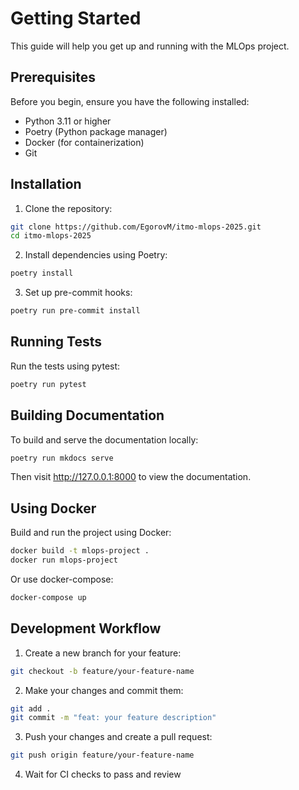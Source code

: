 # Getting Started

This guide will help you get up and running with the MLOps project.

## Prerequisites

Before you begin, ensure you have the following installed:

- Python 3.11 or higher
- Poetry (Python package manager)
- Docker (for containerization)
- Git

## Installation

1. Clone the repository:
```bash
git clone https://github.com/EgorovM/itmo-mlops-2025.git
cd itmo-mlops-2025
```

2. Install dependencies using Poetry:
```bash
poetry install
```

3. Set up pre-commit hooks:
```bash
poetry run pre-commit install
```

## Running Tests

Run the tests using pytest:
```bash
poetry run pytest
```

## Building Documentation

To build and serve the documentation locally:
```bash
poetry run mkdocs serve
```

Then visit http://127.0.0.1:8000 to view the documentation.

## Using Docker

Build and run the project using Docker:

```bash
docker build -t mlops-project .
docker run mlops-project
```

Or use docker-compose:

```bash
docker-compose up
```

## Development Workflow

1. Create a new branch for your feature:
```bash
git checkout -b feature/your-feature-name
```

2. Make your changes and commit them:
```bash
git add .
git commit -m "feat: your feature description"
```

3. Push your changes and create a pull request:
```bash
git push origin feature/your-feature-name
```

4. Wait for CI checks to pass and review 